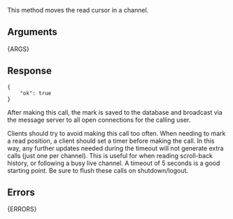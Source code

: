 
This method moves the read cursor in a channel.


## Arguments

{ARGS}


## Response

	{
		"ok": true
	}

After making this call, the mark is saved to the database and broadcast via the message server to
all open connections for the calling user.

Clients should try to avoid making this call too often. When needing to mark a read position, a client 
should set a timer before making the call. In this way, any further updates needed during the timeout 
will not generate extra calls (just one per channel). This is useful for when reading scroll-back history, 
or following a busy live channel. A timeout of 5 seconds is a good starting point. Be sure to flush these 
calls on shutdown/logout.


## Errors

{ERRORS}
